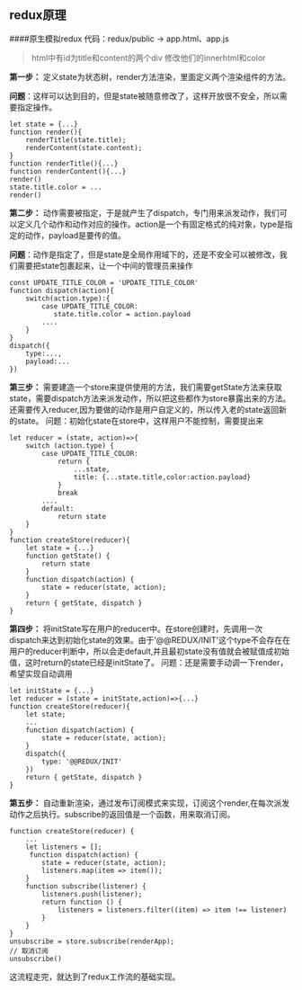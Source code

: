 ## redux原理

####原生模拟redux
代码：redux/public -> app.html、app.js

> html中有id为title和content的两个div
修改他们的innerhtml和color

**第一步：**
定义state为状态树，render方法渲染，里面定义两个渲染组件的方法。

**问题**：这样可以达到目的，但是state被随意修改了，这样开放很不安全，所以需要指定操作。
```
let state = {...}
function render(){
    renderTitle(state.title);
    renderContent(state.content);
}
function renderTitle(){...}
function renderContent(){...}
render()
state.title.color = ...
render()
```
**第二步：**
动作需要被指定，于是就产生了dispatch，专门用来派发动作，我们可以定义几个动作和动作对应的操作。action是一个有固定格式的纯对象，type是指定的动作，payload是要传的值。

**问题**：动作是指定了，但是state是全局作用域下的，还是不安全可以被修改，我们需要把state包裹起来，让一个中间的管理员来操作
```
const UPDATE_TITLE_COLOR = 'UPDATE_TITLE_COLOR'
function dispatch(action){
    switch(action.type):{
        case UPDATE_TITLE_COLOR:
           state.title.color = action.payload
        ....
    }
}
dispatch({
    type:...,
    payload:...
})
```
**第三步：**
需要建造一个store来提供使用的方法，我们需要getState方法来获取state，需要dispatch方法来派发动作，所以把这些都作为store暴露出来的方法。还需要传入reducer,因为要做的动作是用户自定义的，所以传入老的state返回新的state。
问题：初始化state在store中，这样用户不能控制，需要提出来
```
let reducer = (state, action)=>{
    switch (action.type) {
        case UPDATE_TITLE_COLOR:
            return {
                ...state,
                title: {...state.title,color:action.payload}
            }
            break
        ....
        default:
            return state
    }
}
function createStore(reducer){
    let state = {...}
    function getState() {
        return state
    }
    function dispatch(action) {
        state = reducer(state, action);
    }
    return { getState, dispatch }
}
```
**第四步：**
将initState写在用户的reducer中。在store创建时，先调用一次dispatch来达到初始化state的效果。由于'@@REDUX/INIT'这个type不会存在在用户的reducer判断中，所以会走default,并且最初state没有值就会被赋值成初始值，这时return的state已经是initState了。
问题：还是需要手动调一下render，希望实现自动调用
```
let initState = {...}
let reducer = (state = initState,action)=>{...}
function createStore(reducer){
    let state;
    ...
    function dispatch(action) {
        state = reducer(state, action);
    }
    dispatch({
        type: '@@REDUX/INIT'
    })
    return { getState, dispatch }
}
```
**第五步：**
自动重新渲染，通过发布订阅模式来实现，订阅这个render,在每次派发动作之后执行。subscribe的返回值是一个函数，用来取消订阅。
```
function createStore(reducer) {
    ...
    let listeners = [];
     function dispatch(action) {
        state = reducer(state, action);
        listeners.map(item => item());
    }
    function subscribe(listener) {
        listeners.push(listener);
        return function () {
            listeners = listeners.filter((item) => item !== listener)
        }
    }
}
unsubscribe = store.subscribe(renderApp);
// 取消订阅
unsubscribe()
```
这流程走完，就达到了redux工作流的基础实现。
